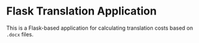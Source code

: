 # Flask Translation Application

This is a Flask-based application for calculating translation costs based on `.docx` files.

